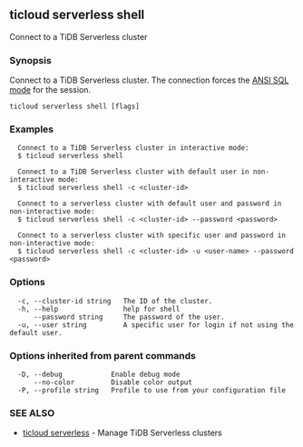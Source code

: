 ## ticloud serverless shell

Connect to a TiDB Serverless cluster

### Synopsis

Connect to a TiDB Serverless cluster.
The connection forces the [ANSI SQL mode](https://dev.mysql.com/doc/refman/8.0/en/sql-mode.html#sqlmode_ansi) for the session.

```
ticloud serverless shell [flags]
```

### Examples

```
  Connect to a TiDB Serverless cluster in interactive mode:
  $ ticloud serverless shell

  Connect to a TiDB Serverless cluster with default user in non-interactive mode:
  $ ticloud serverless shell -c <cluster-id>

  Connect to a serverless cluster with default user and password in non-interactive mode:
  $ ticloud serverless shell -c <cluster-id> --password <password>

  Connect to a serverless cluster with specific user and password in non-interactive mode:
  $ ticloud serverless shell -c <cluster-id> -u <user-name> --password <password>
```

### Options

```
  -c, --cluster-id string   The ID of the cluster.
  -h, --help                help for shell
      --password string     The password of the user.
  -u, --user string         A specific user for login if not using the default user.
```

### Options inherited from parent commands

```
  -D, --debug            Enable debug mode
      --no-color         Disable color output
  -P, --profile string   Profile to use from your configuration file
```

### SEE ALSO

* [ticloud serverless](ticloud_serverless.md)	 - Manage TiDB Serverless clusters

